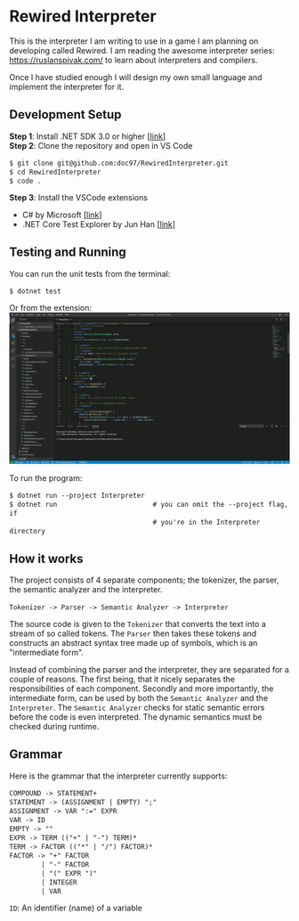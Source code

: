 # Rewired Interpreter

This is the interpreter I am writing to use in a game I am planning on 
developing called Rewired. I am reading the awesome interpreter series: 
https://ruslanspivak.com/ to learn about interpreters and compilers.

Once I have studied enough I will design my own small language and 
implement the interpreter for it.

## Development Setup

**Step 1**: Install .NET SDK 3.0 or higher [[link][1]]  
**Step 2**: Clone the repository and open in VS Code
```
$ git clone git@github.com:doc97/RewiredInterpreter.git
$ cd RewiredInterpreter
$ code .
```
**Step 3**: Install the VSCode extensions
- C# by Microsoft [[link][2]]
- .NET Core Test Explorer by Jun Han [[link][3]]

## Testing and Running

You can run the unit tests from the terminal:
```
$ dotnet test
```
Or from the extension:  
![Unit test gif][gif]

To run the program:
```
$ dotnet run --project Interpreter
$ dotnet run                        # you can omit the --project flag, if 
                                    # you're in the Interpreter directory
```

## How it works

The project consists of 4 separate components; the tokenizer, the parser, 
the semantic analyzer and the interpreter.

`Tokenizer -> Parser -> Semantic Analyzer -> Interpreter`

The source code is given to the `Tokenizer` that converts the text into 
a stream of so called tokens. The `Parser` then takes these tokens and
constructs an abstract syntax tree made up of symbols, which is an 
"intermediate form". 

Instead of combining the parser and the interpreter, they are separated 
for a couple of reasons. The first being, that it nicely separates the 
responsibilities of each component. Secondly and more importantly, the 
intermediate form, can be used by both the `Semantic Analyzer` and the 
`Interpreter`. The `Semantic Analyzer` checks for static semantic errors 
before the code is even interpreted. The dynamic semantics must be 
checked during runtime.

## Grammar

Here is the grammar that the interpreter currently supports:

```
COMPOUND -> STATEMENT+
STATEMENT -> (ASSIGNMENT | EMPTY) ";"
ASSIGNMENT -> VAR ":=" EXPR
VAR -> ID
EMPTY -> ""
EXPR -> TERM (("+" | "-") TERM)*
TERM -> FACTOR (("*" | "/") FACTOR)*
FACTOR -> "+" FACTOR
        | "-" FACTOR
        | "(" EXPR ")"
        | INTEGER
        | VAR
```

`ID`: An identifier (name) of a variable

[1]: https://dotnet.microsoft.com/download
[2]: https://github.com/OmniSharp/omnisharp-vscode
[3]: https://github.com/formulahendry/vscode-dotnet-test-explorer
[gif]: Docs/rewired_unittest.gif "Unit test demo"